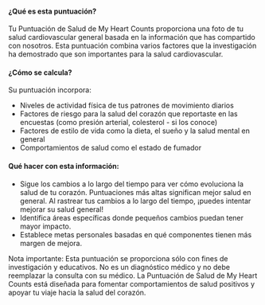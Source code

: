 #### ¿Qué es esta puntuación?
Tu Puntuación de Salud de My Heart Counts proporciona una foto de tu salud cardiovascular general basada en la información que has compartido con nosotros.
Esta puntuación combina varios factores que la investigación ha demostrado que son importantes para la salud cardiovascular.

#### ¿Cómo se calcula?
Su puntuación incorpora:
- Niveles de actividad física de tus patrones de movimiento diarios
- Factores de riesgo para la salud del corazón que reportaste en las encuestas (como presión arterial, colesterol - si los conoce)
- Factores de estilo de vida como la dieta, el sueño y la salud mental en general
- Comportamientos de salud como el estado de fumador

#### Qué hacer con esta información:
- Sigue los cambios a lo largo del tiempo para ver cómo evoluciona la salud de tu corazón. Puntuaciones más altas significan mejor salud en general. Al rastrear tus cambios a lo largo del tiempo, ¡puedes intentar mejorar su salud general!
- Identifica áreas específicas donde pequeños cambios puedan tener mayor impacto.
- Establece metas personales basadas en qué componentes tienen más margen de mejora.

Nota importante:
Esta puntuación se proporciona sólo con fines de investigación y educativos.
No es un diagnóstico médico y no debe reemplazar la consulta con su médico.
La Puntuación de Salud de My Heart Counts está diseñada para fomentar comportamientos de salud positivos y apoyar tu viaje hacia la salud del corazón.

